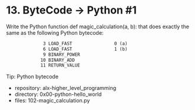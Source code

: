 # 13. ByteCode -> Python #1



Write the Python function def magic_calculation(a, b): that does exactly the same as the following Python bytecode:
```  3           0 LOAD_CONST               1 (98)
              3 LOAD_FAST                0 (a)
              6 LOAD_FAST                1 (b)
              9 BINARY_POWER
             10 BINARY_ADD
             11 RETURN_VALUE
```

Tip: Python bytecode



 - repository: alx-higher_level_programming
 - directory: 0x00-python-hello_world
 - files: 102-magic_calculation.py
